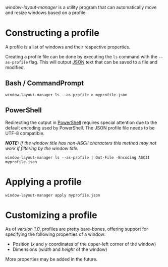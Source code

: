 _window-layout-manager_ is a utility program that can automatically move and resize windows based on a profile.

# Constructing a profile

A profile is a list of windows and their respective properties.

Creating a profile file can be done by executing the `ls` command with the `--as-profile` flag.
This will output [JSON](http://json.org/) text that can be saved to a file and modified.

## Bash / CommandPrompt

    window-layout-manager ls --as-profile > myprofile.json

## PowerShell

Redirecting the output in [PowerShell](https://docs.microsoft.com/en-us/powershell/) requires special attention due to the default encoding used by PowerShell.
The JSON profile file needs to be UTF-8 compatible.

_**NOTE:** If the window title has non-ASCII characters this method may not work if filtering by the window title._

    window-layout-manager ls --as-profile | Out-File -Encoding ASCII myprofile.json

# Applying a profile

    window-layout-manager apply myprofile.json

# Customizing a profile

As of _version 1.0_, profiles are pretty bare-bones, offering support for specifying the following properties of a window:

* Position (_x_ and _y_ coordinates of the upper-left corner of the window)
* Dimensions (_width_ and _height_ of the window)

More properties may be added in the future.
